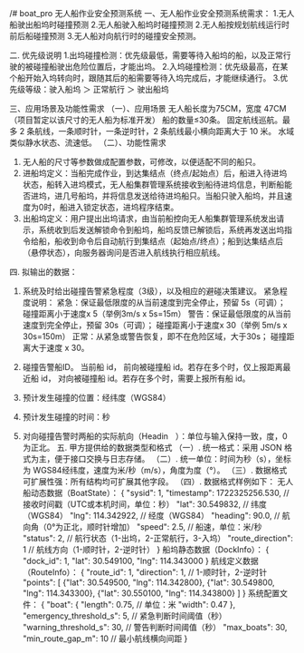 /# boat_pro
无人船作业安全预测系统
一、无人船作业安全预测系统需求：
1.无人船驶出船坞时碰撞预测
2.无人船驶入船坞时碰撞预测
2.无人船按规划航线运行时前后船碰撞预测
3.无人船对向航行时的碰撞安全预测。
 
二.	优先级说明
1.出坞碰撞检测：优先级最低，需要等待入船坞的船，以及正常行驶的被碰撞船驶出危险位置后，才能出坞。
2.入坞碰撞检测：优先级最高，在某个船开始入坞转向时，跟随其后的船需要等待入坞完成后，才能继续通行。
3.优先级等级：驶入船坞 ＞ 正常航行 ＞ 驶出船坞
 
三、应用场景及功能性需求
（一）、应用场景
无人船长度为75CM，宽度 47CM（项目暂定以该尺寸的无人船为标准开发）
船的数量≤30条。
固定航线巡航。最多 2 条航线，一条顺时针，一条逆时针，2 条航线最小横向距离大于 10 米。
水域类似静水状态、流速低。
（二）、功能性需求
1.	无人船的尺寸等参数做成配置参数，可修改，以便适配不同的船只。
2.	进船坞定义：当船完成作业，到达集结点（终点/起始点）后，船进入待进坞状态，船转入进坞模式，无人船集群管理系统接收到船待进坞信息，判断船能否进坞，进几号船坞，并将信息发送给待进坞船只。当船只驶入船坞，并且速度为0时，船进入锁定状态，进坞程序结束。
3.	出船坞定义：用户提出出坞请求，由当前船控向无人船集群管理系统发出请示，系统收到后发送解锁命令到船坞，船坞反馈已解锁后，系统再发送出坞指令给船，船收到命令后自动航行到集结点（起始点/终点）；船到达集结点后（悬停状态），向服务器询问是否进入航线执行相应航线。
 
四.	拟输出的数据：
1. 系统及时给出碰撞告警紧急程度（3级），以及相应的避碰决策建议。
   紧急程度说明：
    紧急：保证最低限度的从当前速度到完全停止，预留 5s（可调）；
          碰撞距离小于速度x 5（举例3m/s x 5s=15m）
    警告：保证最低限度的从当前速度到完全停止，预留 30s（可调）；
          碰撞距离小于速度x 30（举例 5m/s x 30s=150m）
    正常：从紧急或警告恢复，即不在危险区域，大于30s；
          碰撞距离大于速度 x 30。 

2.	碰撞告警船ID。
    当前船 id，
    前向被碰撞船 id。若存在多个时，仅上报距离最近船 id，
    对向被碰撞船 id。若存在多个时，需要上报所有船 id。
 
3.	预计发生碰撞的位置：经纬度（WGS84）
 
4. 预计发生碰撞的时间：秒
   
5.	对向碰撞告警时两船的实际航向（Headinㅤ）：单位与输入保持一致，度，0 为正北。
五. 甲方提供给的数据类型和格式
（一）. 统一格式：采用 JSON 格式为主，便于接口交换与日志存储。
（二）. 统一单位：时间为秒（s），坐标为 WGS84经纬度，速度为米/秒（m/s），角度为度（°）。
（三）. 数据格式可扩展性强：所有结构均可扩展其他字段。
（四）. 数据格式样例如下：
无人船动态数据（BoatState）：
{
  "sysid": 1,
  "timestamp": 1722325256.530,   // 接收时间戳（UTC或本机时间，单位：秒）
  "lat": 30.549832,              // 纬度（WGS84）
  "lng": 114.342922,            // 经度（WGS84）
  "heading": 90.0,              // 航向角（0°为正北，顺时针增加）
  "speed": 2.5,                 // 船速，单位：米/秒
  "status": 2,                  // 航行状态（1-出坞，2-正常航行，3-入坞）
  "route_direction": 1           // 航线方向（1-顺时针，2-逆时针）
}
船坞静态数据（DockInfo）：
{
  "dock_id": 1,
  "lat": 30.549100,
  "lng": 114.343000
}
航线定义数据（RouteInfo）：
{
  "route_id": 1,
  "direction": 1,                // 1-顺时针，2-逆时针
  "points": [
    {"lat": 30.549500, "lng": 114.342800},
    {"lat": 30.549800, "lng": 114.343300},
    {"lat": 30.550100, "lng": 114.343800}
  ]
}
系统配置文件：
{
  "boat": {
    "length": 0.75,              // 单位：米
    "width": 0.47
  },
  "emergency_threshold_s": 5,     // 紧急判断时间阈值（秒）
  "warning_threshold_s": 30,      // 警告判断时间阈值（秒）
  "max_boats": 30,
  "min_route_gap_m": 10         // 最小航线横向间距
}
